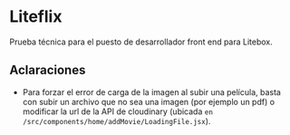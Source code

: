 # Liteflix

Prueba técnica para el puesto de desarrollador front end para Litebox.

## Aclaraciones

- Para forzar el error de carga de la imagen al subir una película, basta con subir un archivo que no sea una imagen (por ejemplo un pdf) o modificar la url de la API de cloudinary (ubicada `en /src/components/home/addMovie/LoadingFile.jsx`).